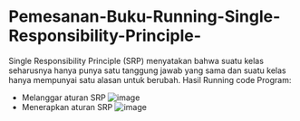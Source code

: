 # Pemesanan-Buku-Running-Single-Responsibility-Principle-

Single Responsibility Principle (SRP) menyatakan bahwa suatu kelas seharusnya hanya punya satu tanggung jawab yang sama dan suatu kelas hanya mempunyai satu alasan untuk berubah. 
Hasil Running code Program:
* Melanggar aturan SRP
![image](https://github.com/user-attachments/assets/230ac8e8-fa25-4cdb-9392-e26929f3cec0)
* Menerapkan aturan SRP
  ![image](https://github.com/user-attachments/assets/75d7a9b0-490c-4f08-84e6-fc2804d3106a)
